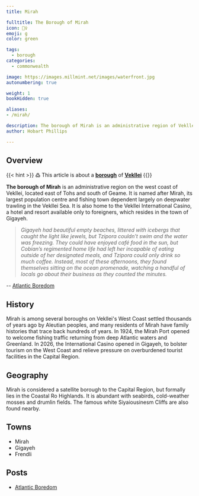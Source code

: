 ```yaml
---
title: Mirah

fulltitle: The Borough of Mirah
icon: 🤸‍♀️
emoji: g
color: green

tags: 
  - borough
categories:
  - commonwealth

image: https://images.millmint.net/images/waterfront.jpg
autonumbering: true

weight: 1
bookHidden: true

aliases:
- /mirah/

description: The borough of Mirah is an administrative region of Vekllei, a utopian country created by Hobart Phillips.
author: Hobart Phillips

---
```


## Overview

{{< hint >}}
߷ This article is about a [**borough**](/utopia/landscape/boroughs) of [**Vekllei**](/utopia/vekllei/)
{{</hint>}}

**The borough of Mirah** is an administrative region on the west coast of Vekllei, located east of Tohs and south of Geame. It is named after Mirah, its largest population centre and fishing town dependent largely on deepwater trawling in the Vekllei Sea. It is also home to the Vekllei International Casino, a hotel and resort available only to foreigners, which resides in the town of Gigayeh.

>*Gigayeh had beautiful empty beaches, littered with icebergs that caught the light like jewels, but Tzipora couldn’t swim and the water was freezing. They could have enjoyed café food in the sun, but Cobian’s regimented home life had left her incapable of eating outside of her designated meals, and Tzipora could only drink so much coffee. Instead, most of these afternoons, they found themselves sitting on the ocean promenade, watching a handful of locals go about their business as they counted the minutes.*

-- [Atlantic Boredom](/posts/2020-10-07-boredom/)

## History

Mirah is among several boroughs on Vekllei's West Coast settled thousands of years ago by Aleutian peoples, and many residents of Mirah have family histories that trace back hundreds of years. In 1924, the Mirah Port opened to welcome fishing traffic returning from deep Atlantic waters and Greenland. In 2026, the International Casino opened in Gigayeh, to bolster tourism on the West Coast and relieve pressure on overburdened tourist facilities in the Capital Region.

## Geography

Mirah is considered a satellite borough to the Capital Region, but formally lies in the Coastal Ro Highlands. It is abundant with seabirds, cold-weather mosses and drumlin fields. The famous white Siyaiousinesm Cliffs are also found nearby.

## Towns
- Mirah
- Gigayeh
- Frendli

## Posts
- [Atlantic Boredom](/posts/2020-10-07-boredom/)

